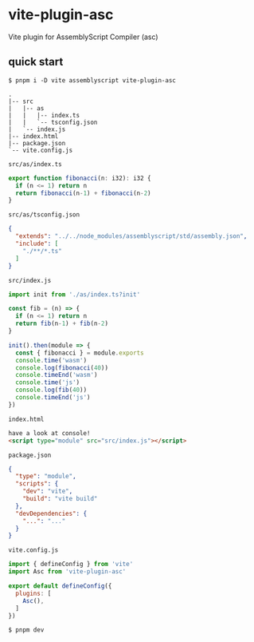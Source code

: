 # vite-plugin-asc

Vite plugin for AssemblyScript Compiler (asc)

## quick start

    $ pnpm i -D vite assemblyscript vite-plugin-asc

```text
.
|-- src
|   |-- as
|   |   |-- index.ts
|   |   `-- tsconfig.json
|   `-- index.js
|-- index.html
|-- package.json
`-- vite.config.js
```

`src/as/index.ts`
```ts
export function fibonacci(n: i32): i32 {
  if (n <= 1) return n
  return fibonacci(n-1) + fibonacci(n-2)
}
```

`src/as/tsconfig.json`
```json
{
  "extends": "../../node_modules/assemblyscript/std/assembly.json",
  "include": [
    "./**/*.ts"
  ]
}
```

`src/index.js`
```js
import init from './as/index.ts?init'

const fib = (n) => {
  if (n <= 1) return n
  return fib(n-1) + fib(n-2)
}

init().then(module => {
  const { fibonacci } = module.exports
  console.time('wasm')
  console.log(fibonacci(40))
  console.timeEnd('wasm')
  console.time('js')
  console.log(fib(40))
  console.timeEnd('js')
})
```

`index.html`
```html
have a look at console!
<script type="module" src="src/index.js"></script>
```

`package.json`
```json
{
  "type": "module",
  "scripts": {
    "dev": "vite",
    "build": "vite build"
  },
  "devDependencies": {
    "...": "..."
  }
}
```

`vite.config.js`
```js
import { defineConfig } from 'vite'
import Asc from 'vite-plugin-asc'

export default defineConfig({
  plugins: [
    Asc(),
  ]
})
```

    $ pnpm dev
